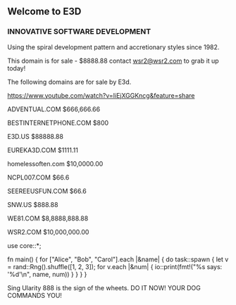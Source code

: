 ## Welcome to E3D

### INNOVATIVE SOFTWARE DEVELOPMENT

Using the spiral development pattern and accretionary styles since 1982.

This domain is for sale - $8888.88 contact wsr2@wsr2.com to grab it up today!

The following domains are for sale by E3d.

https://www.youtube.com/watch?v=IiEjXGGKncg&feature=share

ADVENTUAL.COM	$666,666.66

BESTINTERNETPHONE.COM	$800

E3D.US	$88888.88

EUREKA3D.COM	$1111.11

homelessoften.com	$10,0000.00

NCPL007.COM	$66.6

SEEREEUSFUN.COM	$66.6

SNW.US	$888.88

WE81.COM	$8,8888,888.88

WSR2.COM	$10,000,000.00

use core::*;

fn main() {
    for ["Alice", "Bob", "Carol"].each |&name| {
        do task::spawn {
            let v = rand::Rng().shuffle([1, 2, 3]);
            for v.each |&num| {
                io::print(fmt!("%s says: '%d'\n", name, num))
            }
        }
    }
}

Sing Ularity 888 is the sign of the wheets.
DO IT NOW!
YOUR DOG COMMANDS YOU!
